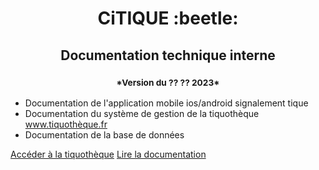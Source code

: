<h1 align="center">CiTIQUE :beetle:</h1>
<h2 align="center">Documentation technique interne</h2>
<h3 align="center"><small> *Version du ?? ?? 2023* </small></h3>


- Documentation de l'application mobile ios/android signalement tique
- Documentation du système de gestion de la tiquothèque www.tiquothèque.fr
- Documentation de la base de données


[Accéder à la tiquothèque](https://tiquotheque.fr)
[Lire la documentation](#CiTIQUE-Documentation)
